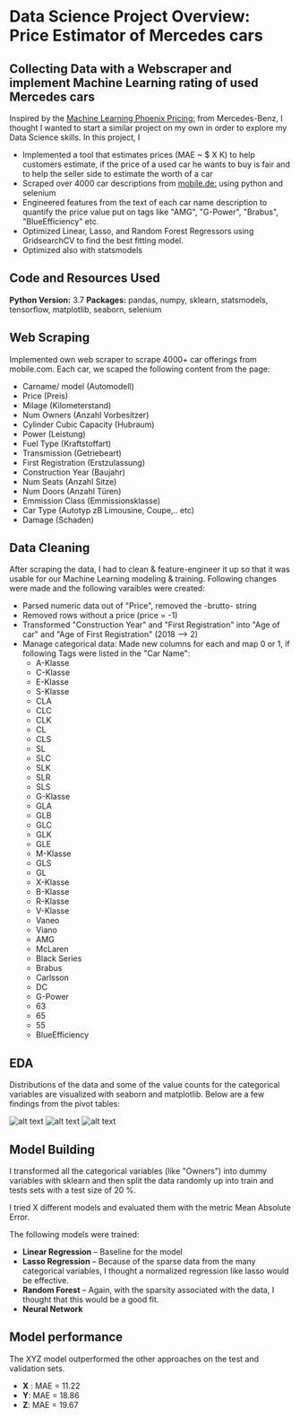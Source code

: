 # Data Science Project Overview: Price Estimator of Mercedes cars
## Collecting Data with a Webscraper and implement Machine Learning rating of used Mercedes cars
Inspired by the [Machine Learning Phoenix Pricing:](https://www.daimler.com/karriere/ueber-uns/artificial-intelligence/fuer-nerds/pricing.html) from Mercedes-Benz, I thought I wanted to start a similar project on my own in order to explore my Data Science skills.
In this project, I
* Implemented a tool that estimates prices (MAE ~ $ X K) to help customers estimate, if the price of a used car he wants to buy is fair and to help the seller side to estimate the worth of a car
* Scraped over 4000 car descriptions from [mobile.de:](https://www.mobile.de) using python and selenium
* Engineered features from the text of each car name description to quantify the price value put on tags like "AMG", "G-Power", "Brabus", "BlueEfficiency" etc. 
* Optimized Linear, Lasso, and Random Forest Regressors using GridsearchCV to find the best fitting model. 
* Optimized also with statsmodels 

## Code and Resources Used 
**Python Version:** 3.7 
**Packages:** pandas, numpy, sklearn, statsmodels, tensorflow, matplotlib, seaborn, selenium

## Web Scraping
Implemented own web scraper to scrape 4000+ car offerings from mobile.com. Each car, we scaped the following content from the page:
*	Carname/ model (Automodell)
*	Price (Preis)
* Milage (Kilometerstand)
* Num Owners (Anzahl Vorbesitzer)
*	Cylinder Cubic Capacity (Hubraum)
*	Power (Leistung)
*	Fuel Type (Kraftstoffart)
*	Transmission (Getriebeart) 
*	First Registration (Erstzulassung)
*	Construction Year (Baujahr)
*	Num Seats (Anzahl Sitze)
*	Num Doors (Anzahl Türen)
*	Emmission Class (Emmissionsklasse)
*	Car Type (Autotyp zB Limousine, Coupe,.. etc)
*	Damage (Schaden)

## Data Cleaning
After scraping the data, I had to clean & feature-engineer it up so that it was usable for our Machine Learning modeling & training. Following changes were made and the following varaibles were created:

*	Parsed numeric data out of "Price", removed the -brutto- string
*	Removed rows without a price (price = -1)
*	Transformed "Construction Year" and "First Registration" into "Age of car" and "Age of First Registration" (2018 --> 2)
*	Manage categorical data: Made new columns for each and map 0 or 1, if following Tags were listed in the "Car Name":
    * A-Klasse
    * C-Klasse
    * E-Klasse
    * S-Klasse
    * CLA
    * CLC
    * CLK
    * CL
    * CLS
    * SL
    * SLC
    * SLK
    * SLR
    * SLS
    * G-Klasse
    * GLA
    * GLB
    * GLC
    * GLK
    * GLE
    * M-Klasse
    * GLS
    * GL
    * X-Klasse
    * B-Klasse
    * R-Klasse
    * V-Klasse
    * Vaneo
    * Viano
    * AMG
    * McLaren
    * Black Series
    * Brabus
    * Carlsson
    * DC
    * G-Power
    * 63
    * 65
    * 55
    * BlueEfficiency

## EDA
Distributions of the data and some of the value counts for the categorical variables are visualized with seaborn and matplotlib. Below are a few findings from the pivot tables: 

![alt text](https://github.com/PlayingNumbers/ds_salary_proj/blob/master/salary_by_job_title.PNG "Salary by Position")
![alt text](https://github.com/PlayingNumbers/ds_salary_proj/blob/master/positions_by_state.png "Job Opportunities by State")
![alt text](https://github.com/PlayingNumbers/ds_salary_proj/blob/master/correlation_visual.png "Correlations")

## Model Building 

I transformed all the categorical variables (like "Owners") into dummy variables with sklearn and then split the data randomly up into train and tests sets with a test size of 20 %.   

I tried X different models and evaluated them with the metric Mean Absolute Error.  

The following models were trained:
*	**Linear Regression** – Baseline for the model
*	**Lasso Regression** – Because of the sparse data from the many categorical variables, I thought a normalized regression like lasso would be effective.
*	**Random Forest** – Again, with the sparsity associated with the data, I thought that this would be a good fit. 
*	**Neural Network**

## Model performance
The XYZ model outperformed the other approaches on the test and validation sets. 
*	**X** : MAE = 11.22
*	**Y**: MAE = 18.86
*	**Z**: MAE = 19.67
